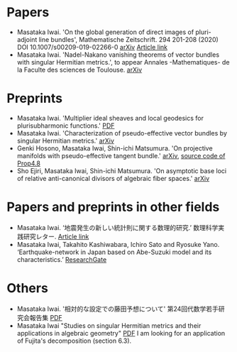 # **Papers**

- Masataka Iwai. 'On the global generation of direct images of pluri-adjoint line bundles', Mathematische Zeitschrift. 294 201-208 (2020) DOI 10.1007/s00209-019-02266-0
[arXiv](https://arxiv.org/abs/1712.06293) [Article link](https://link.springer.com/article/10.1007/s00209-019-02266-0)
- Masataka Iwai. 'Nadel-Nakano vanishing theorems of vector bundles with singular Hermitian metrics.', to appear
Annales -Mathematiques- de la Faculte des sciences de Toulouse. [arXiv](https://arxiv.org/abs/1802.01794)

# **Preprints**
- Masataka Iwai. 'Multiplier ideal sheaves and local geodesics for plurisubharmonic functions.' [PDF](https://masataka123.github.io/blog3/pdf/weak_geodesic.pdf) 
- Masataka Iwai. 'Characterization of pseudo-effective vector bundles by singular Hermitian metrics.'  [arXiv](https://arxiv.org/abs/1804.02146)
- Genki Hosono, Masataka Iwai, Shin-ichi Matsumura. 'On projective manifolds with pseudo-effective tangent bundle.' [arXiv](https://arxiv.org/abs/1908.06421), [source code of Prop4.8](https://github.com/masataka123/math/tree/master/polynommial)
- Sho Ejiri, Masataka Iwai, Shin-ichi Matsumura. 'On asymptotic base loci of relative anti-canonical divisors of algebraic fiber spaces.' [arXiv](https://arxiv.org/abs/2005.04566)

# **Papers and preprints in other fields**
- Masataka Iwai. ‘地震発生の新しい統計則に関する数理的研究.’ 数理科学実践研究レター. [Article link](https://www.ms.u-tokyo.ac.jp/lmsr/pdf/2019-6.pdf)
- Masataka Iwai, Takahito Kashiwabara, Ichiro Sato and Ryosuke Yano. ‘Earthquake-network in Japan based on Abe-Suzuki model and its characteristics.’ [ResearchGate](https://www.researchgate.net/publication/335443738_Earthquake-network_in_Japan_based_on_Abe-Suzuki_model_and_its_1_characteristics_2)

# **Others**
- Masataka Iwai. '相対的な設定での藤田予想について' 第24回代数学若手研究会報告集 [PDF](https://masataka123.github.io/blog3/pdf/2019_02_18_hokoku.pdf)
- Masataka Iwai "Studies on singular Hermitian metrics and
their applications in algebraic geometry"
 [PDF](https://masataka123.github.io/blog3/pdf/phd_final.pdf)
I am looking for an application of Fujita's decomposition (section 6.3).
